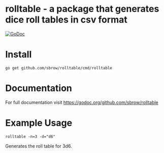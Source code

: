 # rolltable - a package that generates dice roll tables in csv format
[![GoDoc](https://godoc.org/github.com/sbrow/rolltable?status.svg)](https://godoc.org/github.com/sbrow/rolltable)

# Install
    go get github.com/sbrow/rolltable/cmd/rolltable

# Documentation
For full documentation visit https://godoc.org/github.com/sbrow/rolltable

# Example Usage
    rolltable -n=3 -d="d6"
Generates the roll table for 3d6.
